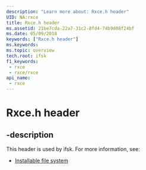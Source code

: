 ```yaml
---
description: "Learn more about: Rxce.h header"
UID: NA:rxce
title: Rxce.h header
ms.assetid: 21be7cda-22a7-31c2-8fd4-74b9d08f24bf
ms.date: 05/09/2018
keywords: ["Rxce.h header"]
ms.keywords: 
ms.topic: overview
tech.root: ifsk
f1_keywords:
 - rxce
 - rxce/rxce
api_name:
 - rxce
---
```


# Rxce.h header


## -description

This header is used by ifsk. For more information, see:

- [Installable file system](../_ifsk/index.md)

